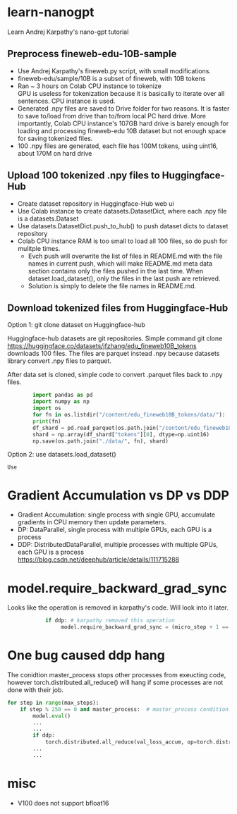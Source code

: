 # learn-nanogpt
Learn Andrej Karpathy's nano-gpt tutorial


## Preprocess fineweb-edu-10B-sample
- Use Andrej Karpathy's fineweb.py script, with small modifications.
- fineweb-edu/sample/10B is a subset of fineweb, with 10B tokens
- Ran ~ 3 hours on Colab CPU instance to tokenize <br> 
    GPU is useless for tokenization because it is basically to iterate over all sentences. CPU instance is used.
- Generated .npy files are saved to Drive folder for two reasons. It is faster to save to/load from drive than to/from local PC hard drive. More importantly, Colab CPU instance's 107GB hard drive is barely enough for loading and processing fineweb-edu 10B dataset but not enough space for saving tokenized files. 
- 100 .npy files are generated, each file has 100M tokens, using uint16, about 170M on hard drive
## Upload 100 tokenized .npy files to Huggingface-Hub 
- Create dataset repository in Huggingface-Hub web ui
- Use Colab instance to create datasets.DatasetDict, where each .npy file is a datasets.Dataset
- Use datasets.DatasetDict.push_to_hub() to push dataset dicts to dataset repository
- Colab CPU instance RAM is too small to load all 100 files, so do push for mulitple times. 
    - Evch push will overwrite the list of files in README.md with the file names in current push, which will make README.md meta data section contains only the files pushed in the last time. When dataset.load_dataset(), only the files in the last push are retrieved. 
    - Solution is simply to delete the file names in README.md. 

## Download tokenized files from Huggingface-Hub
Option 1: git clone dataset on Huggingface-hub

Huggingface-hub datasets are git repositories. Simple command git clone 
https://huggingface.co/datasets/jfzhang/edu_fineweb10B_tokens 
downloads 100 files. The files are parquet instead .npy because datasets library convert .npy files to parquet. 

After data set is cloned, simple code to convert .parquet files back to .npy files.
```python
        import pandas as pd
        import numpy as np
        import os
        for fn in os.listdir("/content/edu_fineweb10B_tokens/data/"):
        print(fn)
        df_shard = pd.read_parquet(os.path.join("/content/edu_fineweb10B_tokens/data/", fn))
        shard = np.array(df_shard["tokens"][0], dtype=np.uint16)
        np.save(os.path.join("./data/", fn), shard)
```

Option 2: use datasets.load_dataset()

    Use




# Gradient Accumulation vs DP vs DDP
- Gradient Accumulation: single process with single GPU, accumulate gradients in CPU memory then update parameters. 
- DP: DataParallel, single process with multiple GPUs, each GPU is a process
- DDP: DistributedDataParallel, multiple processes with multiple GPUs, each GPU is a process
https://blog.csdn.net/deephub/article/details/111715288



# model.require_backward_grad_sync
Looks like the operation is removed in karpathy's code. Will look into it later. 
```python
            if ddp: # karpathy removed this operation
                 model.require_backward_grad_sync = (micro_step + 1 == gradient_accumulation_steps)
```


# One bug caused ddp hang
The conidtion master_process stops other processes from exeucting code, however torch.distributed.all_reduce() will hang if some processes are not done with their job. 
```python
for step in range(max_steps):
    if step % 250 == 0 and master_process:  # master_process condition caused ddp hang
        model.eval()
        ...
        ...
        if ddp:
            torch.distributed.all_reduce(val_loss_accum, op=torch.distributed.ReduceOp.AVG)
        ...
        ...
```



# misc
- V100 does not support bfloat16
